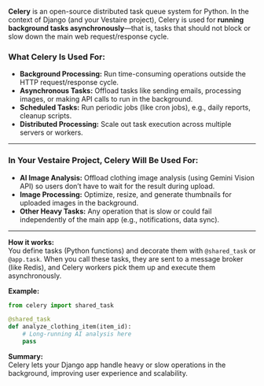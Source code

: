 **Celery** is an open-source distributed task queue system for Python. In the context of Django (and your Vestaire project), Celery is used for **running background tasks asynchronously**—that is, tasks that should not block or slow down the main web request/response cycle.

### **What Celery Is Used For:**

- **Background Processing:** Run time-consuming operations outside the HTTP request/response cycle.
- **Asynchronous Tasks:** Offload tasks like sending emails, processing images, or making API calls to run in the background.
- **Scheduled Tasks:** Run periodic jobs (like cron jobs), e.g., daily reports, cleanup scripts.
- **Distributed Processing:** Scale out task execution across multiple servers or workers.

---

### **In Your Vestaire Project, Celery Will Be Used For:**

- **AI Image Analysis:** Offload clothing image analysis (using Gemini Vision API) so users don’t have to wait for the result during upload.
- **Image Processing:** Optimize, resize, and generate thumbnails for uploaded images in the background.
- **Other Heavy Tasks:** Any operation that is slow or could fail independently of the main app (e.g., notifications, data sync).

---

**How it works:**  
You define tasks (Python functions) and decorate them with `@shared_task` or `@app.task`. When you call these tasks, they are sent to a message broker (like Redis), and Celery workers pick them up and execute them asynchronously.

**Example:**
```python
from celery import shared_task

@shared_task
def analyze_clothing_item(item_id):
    # Long-running AI analysis here
    pass
```

**Summary:**  
Celery lets your Django app handle heavy or slow operations in the background, improving user experience and scalability.